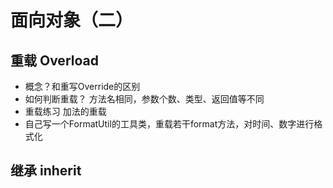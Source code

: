 # 面向对象（二）



## 重载 Overload

- 概念？和重写Override的区别
- 如何判断重载？        方法名相同，参数个数、类型、返回值等不同
- 重载练习          加法的重载
- 自己写一个FormatUtil的工具类，重载若干format方法，对时间、数字进行格式化

## 继承 inherit

